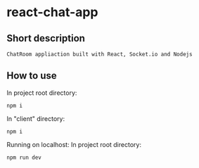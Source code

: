 # react-chat-app

## Short description
```
ChatRoom appliaction built with React, Socket.io and Nodejs
```

## How to use
In project root directory:
```
npm i
```

In "client" directory:
```
npm i
```

Running on localhost:
In project root directory:
```
npm run dev
```

